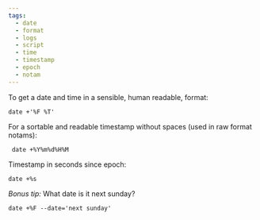```yaml
---
tags:
  - date
  - format
  - logs
  - script
  - time
  - timestamp
  - epoch
  - notam
---
```


To get a date and time in a sensible, human readable, format:

    date +'%F %T'

For a sortable and readable timestamp without spaces (used in raw format
notams):

     date +%Y%m%d%H%M

Timestamp in seconds since epoch:

    date +%s

*Bonus tip:* What date is it next sunday?

    date +%F --date='next sunday'
